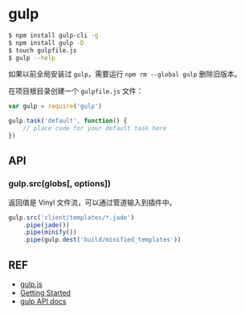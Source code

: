 # gulp

```sh
$ npm install gulp-cli -g
$ npm install gulp -D
$ touch gulpfile.js
$ gulp --help 
```

如果以前全局安装过 `gulp`，需要运行 `npm rm --global gulp` 删除旧版本。

在项目根目录创建一个 `gulpfile.js` 文件：

```js
var gulp = require('gulp')

gulp.task('default', function() {
    // place code for your default task here
})
```

## API

### gulp.src(globs[, options])

返回值是 Vinyl 文件流，可以通过管道输入到插件中。

```js
gulp.src('client/templates/*.jade')
    .pipe(jade())
    .pipe(minify())
    .pipe(gulp.dest('build/minified_templates'))
```

## REF

- [gulp.js][gulp]
- [Getting Started][started]
- [gulp API docs][docs]

[gulp]: https://gulpjs.com/
[started]: https://github.com/gulpjs/gulp/blob/v3.9.1/docs/getting-started.md
[docs]: https://github.com/gulpjs/gulp/blob/v3.9.1/docs/API.md